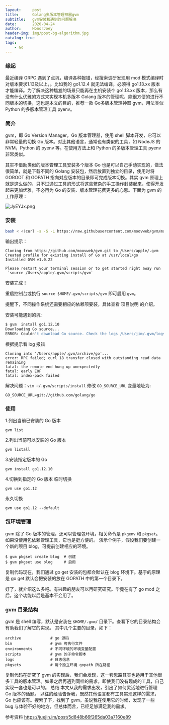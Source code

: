 ```yaml
---
layout:     post
title:      Golang多版本管理神器gvm
subtitle:   gvm安装和遇到的问题解决 
date:       2020-04-24
author:     HonorJoey
header-img: img/post-bg-algorithm.jpg 
catalog: true
tags:
    - Go
---
```


### 缘起

最近编译 GRPC 遇到了点坑，编译各种报错，经搜索调研发现用 mod 模式编译时对版本要求1.13及以上，。比如我的 go1.12.4 就无法编译，必须得 go1.13.xx 版本才能编译。为了解决这种尴尬的场景只能再在主机安装个 go1.13.xx 版本，那么有没有什么优雅的方式来实现本机多版本 Golang 版本的管理呢，能很方便的进行不同版本的切换，这也是本文的目的，推荐一款 Go多版本管理神器 gvm，用法类似 Python 的多版本管理工具 pyenv。

### 简介
gvm，即 Go Version Manager，Go 版本管理器，使用 shell 脚本开发，它可以非常轻量的切换 Go 版本。对比其他语言，通常也有类似的工具，如 NodeJS 的 NVM，Python 的 pyenv 等。在使用方法上和 Python 的多版本管理工具 pyenv 非常类似。

其实不借助类似的版本管理工具安装多个版本 Go 也是可以自己手动实现的，做法很简单，就是下载不同的 Golang 安装包，然后放置到独立的目录，使用时将 GOROOT 和 GOPATH 指向对应版本的目录即可完成版本切换。其实 gvm 原理上就是这么做的，只不过通过工具的形式将这些繁杂的手工操作封装起来，使得开发起来更加优雅，不必再为 Go 的安装、版本管理花费更多的心思。下面为 gvm 的工作原理：

![JyEYJx.png](https://s1.ax1x.com/2020/04/25/JyEYJx.png)

### 安装

```bash
bash < <(curl -s -S -L https://raw.githubusercontent.com/moovweb/gvm/master/binscripts/gvm-installer)
```

输出提示：


```
Cloning from https://github.com/moovweb/gvm.git to /Users/apple/.gvm
Created profile for existing install of Go at /usr/local/go
Installed GVM v1.0.22

Please restart your terminal session or to get started right away run
 `source /Users/apple/.gvm/scripts/gvm`
```

安装完成！

重启控制台或执行 `source $HOME/.gvm/scripts/gvm` 即可启用 `gvm`。

提醒下，不同操作系统还需要相应的依赖项要装，具体查看 项目说明 的介绍。

安装可能遇到的坑:

```bash
$ gvm  install go1.12.10
Downloading Go source...
ERROR: Couldn't download Go source. Check the logs /Users/jim/.gvm/logs/go-download.log
```

根据提示看 log 报错

```
Cloning into '/Users/apple/.gvm/archive/go'...
error: RPC failed; curl 18 transfer closed with outstanding read data remaining
fatal: the remote end hung up unexpectedly
fatal: early EOF
fatal: index-pack failed
```

解决问题：`vim ~/.gvm/scripts/install`
修改 `GO_SOURCE_URL` 变量地址为: 
```
GO_SOURCE_URL=git://github.com/golang/go
```

### 使用

1.列出当前已安装的 Go 版本

```
gvm list
```

2.列出当前可以安装的 Go 版本

```
gvm listall
```

3.安装指定版本的 Go

```
gvm install go1.12.10
```

4.切换到指定的 Go 版本
临时切换

```
gvm use go1.12
```

永久切换

```
gvm use go1.12 --default
```

### 包环境管理

gvm 除了 Go 版本的管理，还可以管理包环境，相关命令是 `pkgenv` 和 `pkgset`。如果没使用包依赖管理工具，它也是挺方便的。
演示个例子，假设我们要创建一个新的项目 blog，可提前创建相应的环境。

```
$ gvm pkgset create blog  # 创建
$ gvm pkgset use blog     # 启用
```

复制代码现在，我们通过 go get 安装的包都会默认在 blog 环境下。基于的原理是 go get 默认会把安装的放在 GOPATH 中的第一个目录下。

好了，就介绍这么多吧。有兴趣的朋友可以再研究研究。毕竟在有了 go mod 之后，这个功能以后是基本不会用了。

### gvm 目录结构

gvm 是 shell 编写，默认是安装在 `$HOME/.gvm/` 目录下。查看下它的目录结构会有助我们了解它的实现。
其中几个主要的目录，如下：

```
archive             # go 源码
bin                 # gvm 可执行文件
environments        # 不同环境的环境变量配置
scripts             # gvm 的子命令脚本
logs                # 日志信息
pkgsets             # 每个独立环境 gopath 所在路径
```

复制代码在研究了 gvm 的实现后，我们会发现，这一套思路其实也适用于其他很多工具的版本管理。如果之后再遇到同样的需求，即使我们没有现成的工具，自己实现一套也是可以的。
总结
本文从我的需求出发，引出了如何灵活地进行管理 Go 版本的话题。
以往的经验告诉我，既然其他语言都有工具实现这样的需求，Go 也应该有。搜索了下，找到了 gvm。虽说我在使用它的时候，发现了一些 bug 与体验不好的地方，但总体而言，已经足够满足我的需求。


参考资料
https://juejin.im/post/5d848b66f265da03a7160e89
